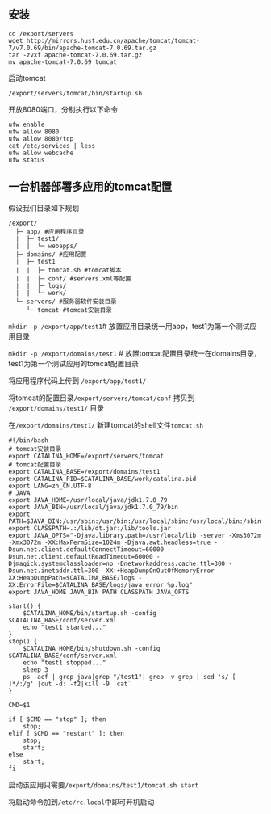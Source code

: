 ## 安装

```shell
cd /export/servers
wget http://mirrors.hust.edu.cn/apache/tomcat/tomcat-7/v7.0.69/bin/apache-tomcat-7.0.69.tar.gz
tar -zvxf apache-tomcat-7.0.69.tar.gz
mv apache-tomcat-7.0.69 tomcat
```

启动tomcat

`/export/servers/tomcat/bin/startup.sh`

开放8080端口，分别执行以下命令

```shell
ufw enable  
ufw allow 8080  
ufw allow 8080/tcp  
cat /etc/services | less  
ufw allow webcache  
ufw status
```

## 一台机器部署多应用的tomcat配置 

假设我们目录如下规划
```
/export/
  ├─ app/ #应用程序目录
  |  ├─ test1/
  |  |  └─ webapps/
  ├─ domains/ #应用配置
  |  ├─ test1
  |  |  ├─ tomcat.sh #tomcat脚本
  |  |  ├─ conf/ #servers.xml等配置
  |  |  ├─ logs/
  |  |  └─ work/
  └─ servers/ #服务器软件安装目录
     └─ tomcat #tomcat安装目录
```

`mkdir -p /export/app/test1`# 放置应用目录统一用app，test1为第一个测试应用目录

`mkdir -p /export/domains/test1` # 放置tomcat配置目录统一在domains目录，test1为第一个测试应用的tomcat配置目录

将应用程序代码上传到 `/export/app/test1/`

将tomcat的配置目录`/export/servers/tomcat/conf` 拷贝到 `/export/domains/test1/` 目录

在`/export/domains/test1/` 新建tomcat的shell文件`tomcat.sh`

```shell
#!/bin/bash
# tomcat安装目录
export CATALINA_HOME=/export/servers/tomcat
# tomcat配置目录
export CATALINA_BASE=/export/domains/test1
export CATALINA_PID=$CATALINA_BASE/work/catalina.pid
export LANG=zh_CN.UTF-8
# JAVA
export JAVA_HOME=/usr/local/java/jdk1.7.0_79
export JAVA_BIN=/usr/local/java/jdk1.7.0_79/bin
export PATH=$JAVA_BIN:/usr/sbin:/usr/bin:/usr/local/sbin:/usr/local/bin:/sbin:/bin:/root/bin
export CLASSPATH=.:/lib/dt.jar:/lib/tools.jar
export JAVA_OPTS="-Djava.library.path=/usr/local/lib -server -Xms3072m -Xmx3072m -XX:MaxPermSize=1024m -Djava.awt.headless=true -Dsun.net.client.defaultConnectTimeout=60000 -Dsun.net.client.defaultReadTimeout=60000 -Djmagick.systemclassloader=no -Dnetworkaddress.cache.ttl=300 -Dsun.net.inetaddr.ttl=300 -XX:+HeapDumpOnOutOfMemoryError -XX:HeapDumpPath=$CATALINA_BASE/logs -XX:ErrorFile=$CATALINA_BASE/logs/java_error_%p.log"
export JAVA_HOME JAVA_BIN PATH CLASSPATH JAVA_OPTS

start() {
    $CATALINA_HOME/bin/startup.sh -config $CATALINA_BASE/conf/server.xml
    echo "test1 started..."
}
stop() {
    $CATALINA_HOME/bin/shutdown.sh -config $CATALINA_BASE/conf/server.xml
    echo "test1 stopped..."
    sleep 3
    ps -aef | grep java|grep "/test1"| grep -v grep | sed 's/ [ ]*/:/g' |cut -d: -f2|kill -9 `cat`
}

CMD=$1

if [ $CMD == "stop" ]; then
    stop;
elif [ $CMD == "restart" ]; then
    stop;
    start;
else
    start;
fi
```

启动该应用只需要`/export/domains/test1/tomcat.sh start`

将启动命令加到`/etc/rc.local`中即可开机启动
